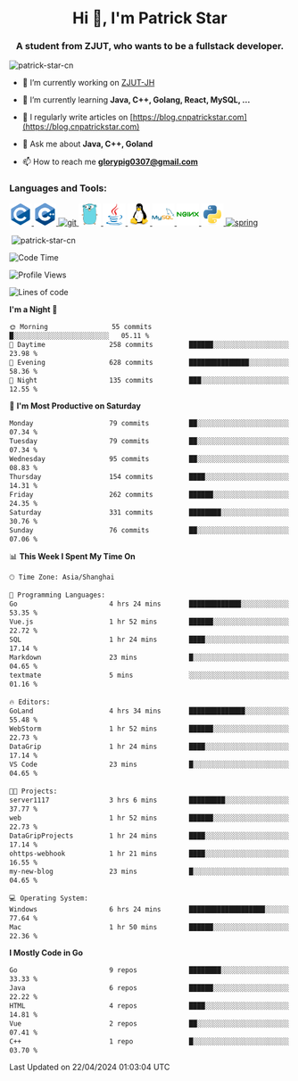 <h1 align="center">Hi 👋, I'm Patrick Star</h1>
<h3 align="center">A student from ZJUT, who wants to be a fullstack developer.</h3>

<p align="left"> <img src="https://komarev.com/ghpvc/?username=patrick-star-cn&label=Profile%20views&color=0e75b6&style=flat" alt="patrick-star-cn" /> </p>

- 🔭 I’m currently working on [ZJUT-JH](https://github.com/zjutjh)

- 🌱 I’m currently learning **Java, C++, Golang, React, MySQL, ...**

- 📝 I regularly write articles on [https://blog.cnpatrickstar.com](https://blog.cnpatrickstar.com)

- 💬 Ask me about **Java, C++, Goland**

- 📫 How to reach me **glorypig0307@gmail.com**


<h3 align="left">Languages and Tools:</h3>
<p align="left"> 
  <a href="https://www.cprogramming.com/" target="_blank" rel="noreferrer"> 
    <img src="https://raw.githubusercontent.com/devicons/devicon/master/icons/c/c-original.svg" alt="c" width="40" height="40"/> 
  </a> 
  <a href="https://www.w3schools.com/cpp/" target="_blank" rel="noreferrer"> 
    <img src="https://raw.githubusercontent.com/devicons/devicon/master/icons/cplusplus/cplusplus-original.svg" alt="cplusplus" width="40" height="40"/> 
  </a> 
  <a href="https://git-scm.com/" target="_blank" rel="noreferrer"> 
    <img src="https://www.vectorlogo.zone/logos/git-scm/git-scm-icon.svg" alt="git" width="40" height="40"/> 
  </a> 
  <a href="https://golang.org" target="_blank" rel="noreferrer"> 
    <img src="https://raw.githubusercontent.com/devicons/devicon/master/icons/go/go-original.svg" alt="go" width="40" height="40"/> 
  </a> 
  <a href="https://www.java.com" target="_blank" rel="noreferrer"> 
    <img src="https://raw.githubusercontent.com/devicons/devicon/master/icons/java/java-original.svg" alt="java" width="40" height="40"/> 
  </a> 
  <a href="https://www.linux.org/" target="_blank" rel="noreferrer"> 
    <img src="https://raw.githubusercontent.com/devicons/devicon/master/icons/linux/linux-original.svg" alt="linux" width="40" height="40"/> 
  </a> 
  <a href="https://www.mysql.com/" target="_blank" rel="noreferrer"> 
    <img src="https://raw.githubusercontent.com/devicons/devicon/master/icons/mysql/mysql-original-wordmark.svg" alt="mysql" width="40" height="40"/> 
  </a> 
  <a href="https://www.nginx.com" target="_blank" rel="noreferrer"> 
    <img src="https://raw.githubusercontent.com/devicons/devicon/master/icons/nginx/nginx-original.svg" alt="nginx" width="40" height="40"/> 
  </a> 
  <a href="https://www.python.org" target="_blank" rel="noreferrer"> 
    <img src="https://raw.githubusercontent.com/devicons/devicon/master/icons/python/python-original.svg" alt="python" width="40" height="40"/> 
  </a> 
  <a href="https://spring.io/" target="_blank" rel="noreferrer"> 
    <img src="https://www.vectorlogo.zone/logos/springio/springio-icon.svg" alt="spring" width="40" height="40"/> 
  </a>
</p>

<p>&nbsp;<img align="center" src="https://github-readme-stats.vercel.app/api?username=patrick-star-cn&show_icons=true&locale=en" alt="patrick-star-cn" /></p>

<!--START_SECTION:waka-->
![Code Time](http://img.shields.io/badge/Code%20Time-706%20hrs%2021%20mins-blue)

![Profile Views](http://img.shields.io/badge/Profile%20Views-0-blue)

![Lines of code](https://img.shields.io/badge/From%20Hello%20World%20I%27ve%20Written-5.2%20million%20lines%20of%20code-blue)

**I'm a Night 🦉** 

```text
🌞 Morning                55 commits          █░░░░░░░░░░░░░░░░░░░░░░░░   05.11 % 
🌆 Daytime                258 commits         ██████░░░░░░░░░░░░░░░░░░░   23.98 % 
🌃 Evening                628 commits         ███████████████░░░░░░░░░░   58.36 % 
🌙 Night                  135 commits         ███░░░░░░░░░░░░░░░░░░░░░░   12.55 % 
```
📅 **I'm Most Productive on Saturday** 

```text
Monday                   79 commits          ██░░░░░░░░░░░░░░░░░░░░░░░   07.34 % 
Tuesday                  79 commits          ██░░░░░░░░░░░░░░░░░░░░░░░   07.34 % 
Wednesday                95 commits          ██░░░░░░░░░░░░░░░░░░░░░░░   08.83 % 
Thursday                 154 commits         ████░░░░░░░░░░░░░░░░░░░░░   14.31 % 
Friday                   262 commits         ██████░░░░░░░░░░░░░░░░░░░   24.35 % 
Saturday                 331 commits         ████████░░░░░░░░░░░░░░░░░   30.76 % 
Sunday                   76 commits          ██░░░░░░░░░░░░░░░░░░░░░░░   07.06 % 
```


📊 **This Week I Spent My Time On** 

```text
🕑︎ Time Zone: Asia/Shanghai

💬 Programming Languages: 
Go                       4 hrs 24 mins       █████████████░░░░░░░░░░░░   53.35 % 
Vue.js                   1 hr 52 mins        ██████░░░░░░░░░░░░░░░░░░░   22.72 % 
SQL                      1 hr 24 mins        ████░░░░░░░░░░░░░░░░░░░░░   17.14 % 
Markdown                 23 mins             █░░░░░░░░░░░░░░░░░░░░░░░░   04.65 % 
textmate                 5 mins              ░░░░░░░░░░░░░░░░░░░░░░░░░   01.16 % 

🔥 Editors: 
GoLand                   4 hrs 34 mins       ██████████████░░░░░░░░░░░   55.48 % 
WebStorm                 1 hr 52 mins        ██████░░░░░░░░░░░░░░░░░░░   22.73 % 
DataGrip                 1 hr 24 mins        ████░░░░░░░░░░░░░░░░░░░░░   17.14 % 
VS Code                  23 mins             █░░░░░░░░░░░░░░░░░░░░░░░░   04.65 % 

🐱‍💻 Projects: 
server1117               3 hrs 6 mins        █████████░░░░░░░░░░░░░░░░   37.77 % 
web                      1 hr 52 mins        ██████░░░░░░░░░░░░░░░░░░░   22.73 % 
DataGripProjects         1 hr 24 mins        ████░░░░░░░░░░░░░░░░░░░░░   17.14 % 
ohttps-webhook           1 hr 21 mins        ████░░░░░░░░░░░░░░░░░░░░░   16.55 % 
my-new-blog              23 mins             █░░░░░░░░░░░░░░░░░░░░░░░░   04.65 % 

💻 Operating System: 
Windows                  6 hrs 24 mins       ███████████████████░░░░░░   77.64 % 
Mac                      1 hr 50 mins        ██████░░░░░░░░░░░░░░░░░░░   22.36 % 
```

**I Mostly Code in Go** 

```text
Go                       9 repos             ████████░░░░░░░░░░░░░░░░░   33.33 % 
Java                     6 repos             ██████░░░░░░░░░░░░░░░░░░░   22.22 % 
HTML                     4 repos             ████░░░░░░░░░░░░░░░░░░░░░   14.81 % 
Vue                      2 repos             ██░░░░░░░░░░░░░░░░░░░░░░░   07.41 % 
C++                      1 repo              █░░░░░░░░░░░░░░░░░░░░░░░░   03.70 % 
```




 Last Updated on 22/04/2024 01:03:04 UTC
<!--END_SECTION:waka-->